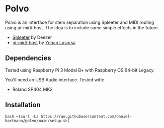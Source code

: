 
# Polvo

Polvo is an interface for stem separation using Spleeter and MIDI routing using pi-midi-host.
The idea is to include some simple effects in the future.

- [Spleeter](https://github.com/deezer/spleeter) by Deezer
- [pi-midi-host](https://github.com/sinedied/pi-midi-host) by [Yohan Lasorsa](https://github.com/sinedied)


## Dependencies

Tested using Raspberry Pi 3 Model B+ with Raspberry OS 64-bit Legacy.

You'll need an USB Audio interface. Tested with:

- Roland SP404 MK2


## Installation

```
bash <(curl -Ls https://raw.githubusercontent.com/daniel-hartmann/polvo/main/setup.sh)
```
